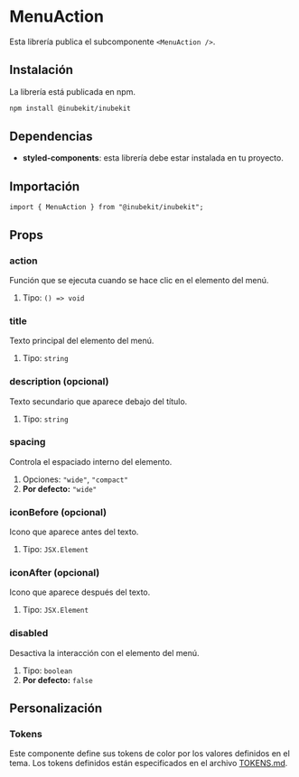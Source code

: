 # MenuAction

Esta librería publica el subcomponente `<MenuAction />`.

## Instalación

La librería está publicada en npm.

```bash
npm install @inubekit/inubekit
```

## Dependencias

- **styled-components**: esta librería debe estar instalada en tu proyecto.

## Importación

```tsx
import { MenuAction } from "@inubekit/inubekit";
```

## Props

### action

Función que se ejecuta cuando se hace clic en el elemento del menú.

1. Tipo: `() => void`

### title

Texto principal del elemento del menú.

1. Tipo: `string`

### description (opcional)

Texto secundario que aparece debajo del título.

1. Tipo: `string`

### spacing

Controla el espaciado interno del elemento.

1. Opciones: `"wide"`, `"compact"`
2. **Por defecto:** `"wide"`

### iconBefore (opcional)

Icono que aparece antes del texto.

1. Tipo: `JSX.Element`

### iconAfter (opcional)

Icono que aparece después del texto.

1. Tipo: `JSX.Element`

### disabled

Desactiva la interacción con el elemento del menú.

1. Tipo: `boolean`
2. **Por defecto:** `false`

## Personalización

### Tokens

Este componente define sus tokens de color por los valores definidos en el tema. Los tokens definidos están especificados en el archivo [TOKENS.md](../TOKENS.md).
